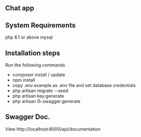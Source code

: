 ## Chat app

## System Requirements
php 8.1 or above mysql

## Installation steps
Run the following commands

- composer install / update
- npm install
- copy .env.example as .env file and set database credentials
- php artisan migrate --seed
- php artisan key:generate
- php artisan l5-swagger:generate

## Swagger Doc.
View http://localhost:8000/api/documentation
